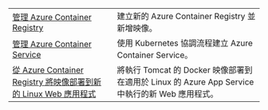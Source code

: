 |  |  |
|---------|---------|
| [管理 Azure Container Registry][1] | 建立新的 Azure Container Registry 並新增映像。 | 
| [管理 Azure Container Service][2] | 使用 Kubernetes 協調流程建立 Azure Container Service。 | 
| [從 Azure Container Registry 將映像部署到新的 Linux Web 應用程式][3] | 將執行 Tomcat 的 Docker 映像部署到在適用於 Linux 的 Azure App Service 中執行的新 Web 應用程式。 | 

[1]: https://azure.microsoft.com/resources/samples/acr-java-manage-azure-container-registry/
[2]: https://azure.microsoft.com/resources/samples/acs-java-manage-azure-container-service/
[3]: https://azure.microsoft.com/resources/samples/app-service-java-deploy-image-from-acr-to-linux/
